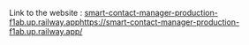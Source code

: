 Link to the website : [smart-contact-manager-production-f1ab.up.railway.app](https://smart-contact-manager-production-f1ab.up.railway.app/)https://smart-contact-manager-production-f1ab.up.railway.app/
 
